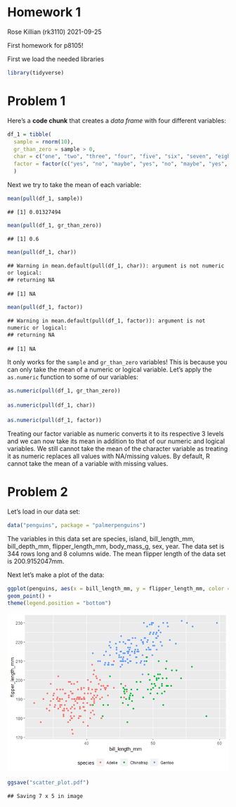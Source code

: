 Homework 1
================
Rose Killian (rk3110)
2021-09-25

First homework for p8105!

First we load the needed libraries

``` r
library(tidyverse)
```

# Problem 1

Here’s a **code chunk** that creates a *data frame* with four different
variables:

``` r
df_1 = tibble(
  sample = rnorm(10),
  gr_than_zero = sample > 0,
  char = c("one", "two", "three", "four", "five", "six", "seven", "eight", "nine", "ten"),
  factor = factor(c("yes", "no", "maybe", "yes", "no", "maybe", "yes", "no", "maybe", "yes"))
  )
```

Next we try to take the mean of each variable:

``` r
mean(pull(df_1, sample))
```

    ## [1] 0.01327494

``` r
mean(pull(df_1, gr_than_zero))
```

    ## [1] 0.6

``` r
mean(pull(df_1, char))
```

    ## Warning in mean.default(pull(df_1, char)): argument is not numeric or logical:
    ## returning NA

    ## [1] NA

``` r
mean(pull(df_1, factor))
```

    ## Warning in mean.default(pull(df_1, factor)): argument is not numeric or logical:
    ## returning NA

    ## [1] NA

It only works for the `sample` and `gr_than_zero` variables! This is
because you can only take the mean of a numeric or logical variable.
Let’s apply the `as.numeric` function to some of our variables:

``` r
as.numeric(pull(df_1, gr_than_zero))

as.numeric(pull(df_1, char))

as.numeric(pull(df_1, factor))
```

Treating our factor variable as numeric converts it to its respective 3
levels and we can now take its mean in addition to that of our numeric
and logical variables. We still cannot take the mean of the character
variable as treating it as numeric replaces all values with NA/missing
values. By default, R cannot take the mean of a variable with missing
values.

# Problem 2

Let’s load in our data set:

``` r
data("penguins", package = "palmerpenguins")
```

The variables in this data set are species, island, bill\_length\_mm,
bill\_depth\_mm, flipper\_length\_mm, body\_mass\_g, sex, year. The data
set is 344 rows long and 8 columns wide. The mean flipper length of the
data set is 200.9152047mm.

Next let’s make a plot of the data:

``` r
ggplot(penguins, aes(x = bill_length_mm, y = flipper_length_mm, color = species)) +
geom_point() +
theme(legend.position = "bottom")
```

![](p8105_hw1_rk3110_files/figure-gfm/unnamed-chunk-6-1.png)<!-- -->

``` r
ggsave("scatter_plot.pdf")
```

    ## Saving 7 x 5 in image
